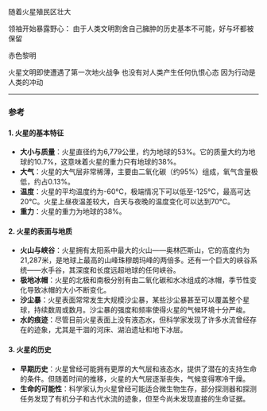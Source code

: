 

随着火星殖民区壮大

领袖开始暴露野心：
由于人类文明割舍自己臃肿的历史基本不可能，好与坏都被保留



赤色黎明


火星文明即使遭遇了第一次地火战争
也没有对人类产生任何仇恨心态
因为行动是人类的冲动


---

### 参考

#### 1. **火星的基本特征**

- **大小与质量**：火星直径约为6,779公里，约为地球的53%。它的质量大约为地球的10.7%，这意味着火星的重力只有地球的38%。
- **大气**：火星的大气层非常稀薄，主要由二氧化碳（约95%）组成，氧气含量极低，约占0.13%。
- **温度**：火星的平均温度约为-60°C，极端情况下可以低至-125°C，最高可达20°C。火星上昼夜温差较大，白天与夜晚的温度变化可以达到70°C。
- **重力**：火星的重力为地球的38%。

#### 2. **火星的表面与地质**

- **火山与峡谷**：火星拥有太阳系中最大的火山——奥林匹斯山，它的高度约为21,287米，是地球上最高的山峰珠穆朗玛峰的两倍多。还有一个巨大的峡谷系统——水手谷，其深度和长度远超地球的任何峡谷。
- **极地冰帽**：火星的北极和南极分别有由二氧化碳和水冰组成的冰帽，季节性变化导致冰帽的大小不断变化。
- **沙尘暴**：火星表面常常发生大规模沙尘暴，某些沙尘暴甚至可以覆盖整个星球，持续数周或数月。沙尘暴的强度和频率使得火星的气候环境十分严峻。
- **水的痕迹**：尽管目前火星表面上没有液态水，但科学家发现了许多水流曾经存在的迹象，尤其是干涸的河床、湖泊遗址和地下冰层。

#### 3. **火星的历史**

- **早期历史**：火星曾经可能拥有更厚的大气层和液态水，提供了潜在的支持生命的条件。但随着时间的推移，火星的大气层逐渐丧失，气候变得寒冷干燥。
- **生命的可能性**：科学家认为火星曾经可能适合微生物生存，部分探测器和探测任务发现了有机分子和古代水流的迹象，但至今尚未发现直接的生命证据。
